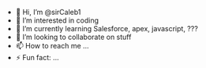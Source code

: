 - 👋 Hi, I’m @sirCaleb1
- 👀 I’m interested in coding
- 🌱 I’m currently learning Salesforce, apex, javascript, ???
- 💞️ I’m looking to collaborate on stuff
- 📫 How to reach me ...
- ⚡ Fun fact: ...

<!---
sirCaleb1/sirCaleb1 is a ✨ special ✨ repository because its `README.md` (this file) appears on your GitHub profile.
You can click the Preview link to take a look at your changes.
--->
